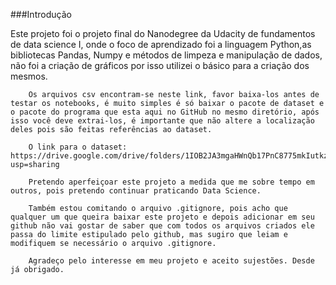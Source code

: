 ###Introdução

Este projeto foi o projeto final do Nanodegree da Udacity de fundamentos de data science I, onde o foco de aprendizado foi a linguagem Python,as bibliotecas Pandas, Numpy e métodos de limpeza e manipulação de dados, não foi a criação de gráficos por isso utilizei o básico para a criação dos mesmos.

        Os arquivos csv encontram-se neste link, favor baixa-los antes de testar os notebooks, é muito simples é só baixar o pacote de dataset e o pacote do programa que esta aqui no GitHub no mesmo diretório, após isso você deve extrai-los, é importante que não altere a localização deles pois são feitas referências ao dataset.

        O link para o dataset: https://drive.google.com/drive/folders/1IOB2JA3mgaHWnQb17PnC8775mkIutkzJ?usp=sharing

        Pretendo aperfeiçoar este projeto a medida que me sobre tempo em outros, pois pretendo continuar praticando Data Science.

        Também estou comitando o arquivo .gitignore, pois acho que qualquer um que queira baixar este projeto e depois adicionar em seu github não vai gostar de saber que com todos os arquivos criados ele passa do limite estipulado pelo github, mas sugiro que leiam e modifiquem se necessário o arquivo .gitignore.

        Agradeço pelo interesse em meu projeto e aceito sujestões. Desde já obrigado.
